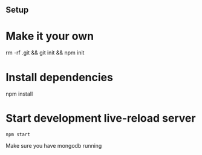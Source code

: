 ## Setup 

# Make it your own
rm -rf .git && git init && npm init

# Install dependencies
npm install

# Start development live-reload server
`npm start`

Make sure you have mongodb running 